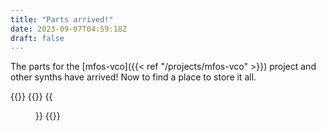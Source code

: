 ```yaml
---
title: "Parts arrived!"
date: 2023-09-07T04:59:18Z
draft: false
---
```


The parts for the [mfos-vco]({{< ref "/projects/mfos-vco" >}}) project and other synths have arrived! Now to find a place to store it all.

{{<load-photoswipe>}}
{{<gallery>}}
{{<figure link="https://res.cloudinary.com/direflzw1/image/upload/w_0.5/v1694083845/img/synths/bypl749eawngmhqax5la.jpg">}}
{{</gallery>}}
